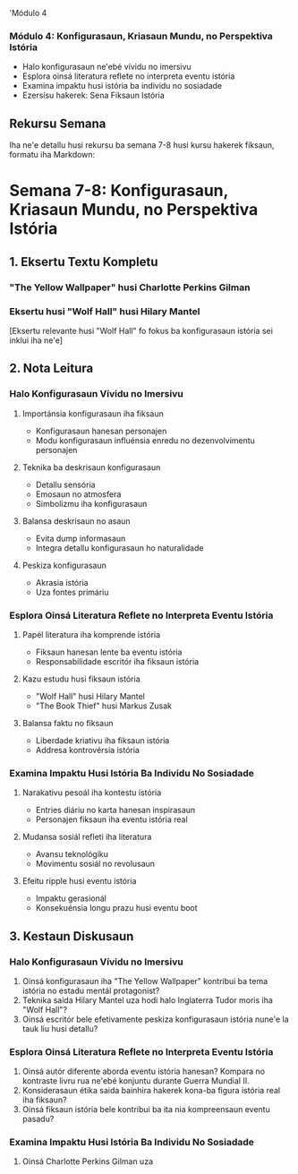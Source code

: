 'Módulo 4

### Módulo 4: Konfigurasaun, Kriasaun Mundu, no Perspektiva Istória
- Halo konfigurasaun ne'ebé vívidu no imersivu
- Esplora oinsá literatura reflete no interpreta eventu istória
- Examina impaktu husi istória ba individu no sosiadade
- Ezersísu hakerek: Sena Fiksaun Istória

## Rekursu Semana

Iha ne'e detallu husi rekursu ba semana 7-8 husi kursu hakerek fiksaun, formatu iha Markdown:

# Semana 7-8: Konfigurasaun, Kriasaun Mundu, no Perspektiva Istória

## 1. Eksertu Textu Kompletu

### "The Yellow Wallpaper" husi Charlotte Perkins Gilman

### Eksertu husi "Wolf Hall" husi Hilary Mantel
[Eksertu relevante husi "Wolf Hall" fo fokus ba konfigurasaun istória sei inklui iha ne'e]

## 2. Nota Leitura

### Halo Konfigurasaun Vívidu no Imersivu

1. Importánsia konfigurasaun iha fiksaun
   - Konfigurasaun hanesan personajen
   - Modu konfigurasaun influénsia enredu no dezenvolvimentu personajen

2. Teknika ba deskrisaun konfigurasaun
   - Detallu sensória
   - Emosaun no atmosfera
   - Simbolizmu iha konfigurasaun

3. Balansa deskrisaun no asaun
   - Evita dump informasaun
   - Integra detallu konfigurasaun ho naturalidade

4. Peskiza konfigurasaun
   - Akrasia istória
   - Uza fontes primáriu

### Esplora Oinsá Literatura Reflete no Interpreta Eventu Istória

1. Papél literatura iha komprende istória
   - Fiksaun hanesan lente ba eventu istória
   - Responsabilidade escritór iha fiksaun istória

2. Kazu estudu husi fiksaun istória
   - "Wolf Hall" husi Hilary Mantel
   - "The Book Thief" husi Markus Zusak

3. Balansa faktu no fiksaun
   - Liberdade kriativu iha fiksaun istória
   - Addresa kontrovérsia istória

### Examina Impaktu Husi Istória Ba Individu No Sosiadade

1. Narakativu pesoál iha kontestu istória
   - Entries diáriu no karta hanesan inspirasaun
   - Personajen fiksaun iha eventu istória real

2. Mudansa sosiál refleti iha literatura
   - Avansu teknológiku
   - Movimentu sosiál no revolusaun

3. Efeitu ripple husi eventu istória
   - Impaktu gerasionál
   - Konsekuénsia longu prazu husi eventu boot

## 3. Kestaun Diskusaun

### Halo Konfigurasaun Vívidu no Imersivu
1. Oinsá konfigurasaun iha "The Yellow Wallpaper" kontribui ba tema istória no estadu mentál protagonist?
2. Teknika saida Hilary Mantel uza hodi halo Inglaterra Tudor moris iha "Wolf Hall"?
3. Oinsá escritór bele efetivamente peskiza konfigurasaun istória nune'e la tauk liu husi detallu?

### Esplora Oinsá Literatura Reflete no Interpreta Eventu Istória
1. Oinsá autór diferente aborda eventu istória hanesan? Kompara no kontraste livru rua ne'ebé konjuntu durante Guerra Mundial II.
2. Konsiderasaun étika saida bainhira hakerek kona-ba figura istória real iha fiksaun?
3. Oinsá fiksaun istória bele kontribui ba ita nia kompreensaun eventu pasadu?

### Examina Impaktu Husi Istória Ba Individu No Sosiadade
1. Oinsá Charlotte Perkins Gilman uza